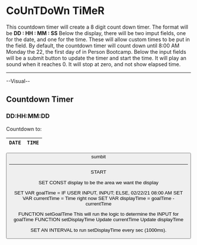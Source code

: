 # CoUnTDoWn TiMeR

This countdown timer will create a 8 digit count down timer.
The format will be **DD : HH : MM : SS**
Below the display, there will be two imput fields, one for the date, and one for the time.
These will allow custom times to be put in the field.
By default, the countdown timer will count down until 8:00 AM Monday the 22, the first day of in Person Bootcamp.
Below the input fields will be a submit button to update the timer and start the time.
It will play an sound when it reaches 0.
It will stop at zero, and not show elapsed time.

----

--Visual--

## Countdown Timer

### **DD:HH:MM:DD**


Countdown to:

| `DATE` | `TIME` |
|--- | --- |

<button>sumbit</buttom>

---

START

SET CONST display to be the area we want the display

SET VAR goalTime = IF USER INPUT, INPUT; ELSE, 02/22/21 08:00 AM
SET VAR currentTime = Time right now
SET VAR displayTime = goalTime - currentTime

FUNCTION setGoalTime
    This will run the logic to determine the INPUT for goalTime
FUNCTION setDisplayTime
    Update currentTime
    Update displayTime

SET AN INTERVAL to run setDisplayTime every sec (1000ms).